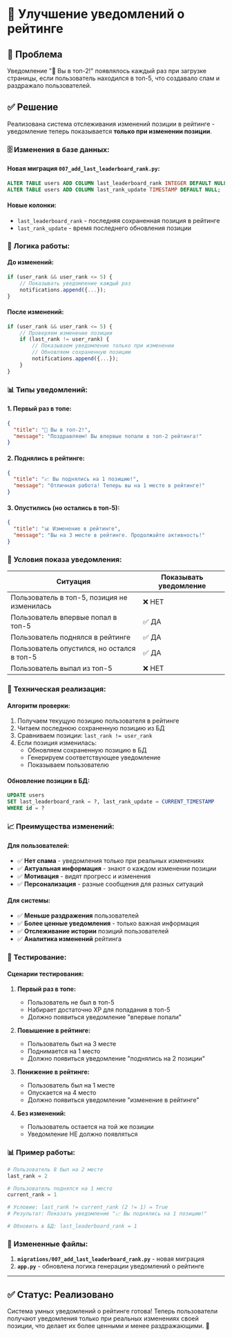 # 🎯 Улучшение уведомлений о рейтинге

## 🎯 Проблема

Уведомление "🌟 Вы в топ-2!" появлялось каждый раз при загрузке страницы, если пользователь находился в топ-5, что создавало спам и раздражало пользователей.

## ✅ Решение

Реализована система отслеживания изменений позиции в рейтинге - уведомление теперь показывается **только при изменении позиции**.

### 🗄️ **Изменения в базе данных:**

#### **Новая миграция `007_add_last_leaderboard_rank.py`:**
```sql
ALTER TABLE users ADD COLUMN last_leaderboard_rank INTEGER DEFAULT NULL;
ALTER TABLE users ADD COLUMN last_rank_update TIMESTAMP DEFAULT NULL;
```

#### **Новые колонки:**
- `last_leaderboard_rank` - последняя сохраненная позиция в рейтинге
- `last_rank_update` - время последнего обновления позиции

### 🔄 **Логика работы:**

#### **До изменений:**
```javascript
if (user_rank && user_rank <= 5) {
    // Показывать уведомление каждый раз
    notifications.append({...});
}
```

#### **После изменений:**
```javascript
if (user_rank && user_rank <= 5) {
    // Проверяем изменение позиции
    if (last_rank != user_rank) {
        // Показываем уведомление только при изменении
        // Обновляем сохраненную позицию
        notifications.append({...});
    }
}
```

### 📊 **Типы уведомлений:**

#### **1. Первый раз в топе:**
```json
{
  "title": "🌟 Вы в топ-2!",
  "message": "Поздравляем! Вы впервые попали в топ-2 рейтинга!"
}
```

#### **2. Поднялись в рейтинге:**
```json
{
  "title": "📈 Вы поднялись на 1 позицию!",
  "message": "Отличная работа! Теперь вы на 1 месте в рейтинге!"
}
```

#### **3. Опустились (но остались в топ-5):**
```json
{
  "title": "📊 Изменение в рейтинге",
  "message": "Вы на 3 месте в рейтинге. Продолжайте активность!"
}
```

### 🎯 **Условия показа уведомления:**

| Ситуация | Показывать уведомление |
|----------|----------------------|
| Пользователь в топ-5, позиция не изменилась | ❌ НЕТ |
| Пользователь впервые попал в топ-5 | ✅ ДА |
| Пользователь поднялся в рейтинге | ✅ ДА |
| Пользователь опустился, но остался в топ-5 | ✅ ДА |
| Пользователь выпал из топ-5 | ❌ НЕТ |

### 🔧 **Техническая реализация:**

#### **Алгоритм проверки:**
1. Получаем текущую позицию пользователя в рейтинге
2. Читаем последнюю сохраненную позицию из БД
3. Сравниваем позиции: `last_rank != user_rank`
4. Если позиция изменилась:
   - Обновляем сохраненную позицию в БД
   - Генерируем соответствующее уведомление
   - Показываем пользователю

#### **Обновление позиции в БД:**
```sql
UPDATE users 
SET last_leaderboard_rank = ?, last_rank_update = CURRENT_TIMESTAMP 
WHERE id = ?
```

### 📈 **Преимущества изменений:**

#### **Для пользователей:**
- ✅ **Нет спама** - уведомления только при реальных изменениях
- ✅ **Актуальная информация** - знают о каждом изменении позиции
- ✅ **Мотивация** - видят прогресс и изменения
- ✅ **Персонализация** - разные сообщения для разных ситуаций

#### **Для системы:**
- ✅ **Меньше раздражения** пользователей
- ✅ **Более ценные уведомления** - только важная информация
- ✅ **Отслеживание истории** позиций пользователей
- ✅ **Аналитика изменений** рейтинга

### 🧪 **Тестирование:**

#### **Сценарии тестирования:**

1. **Первый раз в топе:**
   - Пользователь не был в топ-5
   - Набирает достаточно XP для попадания в топ-5
   - Должно появиться уведомление "впервые попали"

2. **Повышение в рейтинге:**
   - Пользователь был на 3 месте
   - Поднимается на 1 место
   - Должно появиться уведомление "поднялись на 2 позиции"

3. **Понижение в рейтинге:**
   - Пользователь был на 1 месте
   - Опускается на 4 место
   - Должно появиться уведомление "изменение в рейтинге"

4. **Без изменений:**
   - Пользователь остается на той же позиции
   - Уведомление НЕ должно появляться

### 📊 **Пример работы:**

```python
# Пользователь 8 был на 2 месте
last_rank = 2

# Пользователь поднялся на 1 место  
current_rank = 1

# Условие: last_rank != current_rank (2 != 1) = True
# Результат: Показать уведомление "📈 Вы поднялись на 1 позицию!"

# Обновить в БД: last_leaderboard_rank = 1
```

### 📁 **Измененные файлы:**

1. **`migrations/007_add_last_leaderboard_rank.py`** - новая миграция
2. **`app.py`** - обновлена логика генерации уведомлений о рейтинге

---

## ✅ **Статус: Реализовано**

Система умных уведомлений о рейтинге готова! Теперь пользователи получают уведомления только при реальных изменениях своей позиции, что делает их более ценными и менее раздражающими. 🎉